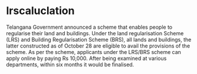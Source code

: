 # lrscaluclation
Telangana Government announced a scheme that enables people to regularise their land and buildings. Under the land regularisation Scheme (LRS) and Building Regularisation Scheme (BRS), all lands and buildings, the latter constructed as of October 28 are eligible to avail the provisions of the scheme. As per the scheme, applicants under the LRS/BRS scheme can apply online by paying Rs 10,000. After being examined at various departments, within six months it would be finalised.
